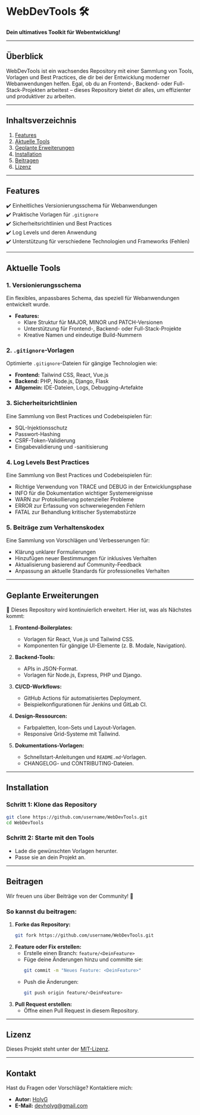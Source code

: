 # **WebDevTools** 🛠️  
**Dein ultimatives Toolkit für Webentwicklung!**

---

## **Überblick**  
WebDevTools ist ein wachsendes Repository mit einer Sammlung von Tools, Vorlagen und Best Practices, die dir bei der Entwicklung moderner Webanwendungen helfen. Egal, ob du an Frontend-, Backend- oder Full-Stack-Projekten arbeitest – dieses Repository bietet dir alles, um effizienter und produktiver zu arbeiten.

---

## **Inhaltsverzeichnis**
1. [Features](#features)
2. [Aktuelle Tools](#aktuelle-tools)
3. [Geplante Erweiterungen](#geplante-erweiterungen)
4. [Installation](#installation)
5. [Beitragen](#beitragen)
6. [Lizenz](#lizenz)

---

## **Features**  
✔️ Einheitliches Versionierungsschema für Webanwendungen  
✔️ Praktische Vorlagen für `.gitignore`   
✔️ Sicherheitsrichtlinien und Best Practices  
✔️ Log Levels und deren Anwendung  
✔️ Unterstützung für verschiedene Technologien und Frameworks (Fehlen)  

---

## **Aktuelle Tools**  

### **1. Versionierungsschema**  
Ein flexibles, anpassbares Schema, das speziell für Webanwendungen entwickelt wurde.  
- **Features:**  
  - Klare Struktur für MAJOR, MINOR und PATCH-Versionen  
  - Unterstützung für Frontend-, Backend- oder Full-Stack-Projekte  
  - Kreative Namen und eindeutige Build-Nummern  

### **2. `.gitignore`-Vorlagen**  
Optimierte `.gitignore`-Dateien für gängige Technologien wie:  
- **Frontend:** Tailwind CSS, React, Vue.js  
- **Backend:** PHP, Node.js, Django, Flask  
- **Allgemein:** IDE-Dateien, Logs, Debugging-Artefakte  

### **3. Sicherheitsrichtlinien**  
Eine Sammlung von Best Practices und Codebeispielen für:  
- SQL-Injektionsschutz  
- Passwort-Hashing  
- CSRF-Token-Validierung  
- Eingabevalidierung und -sanitisierung

### **4. Log Levels Best Practices**
Eine Sammlung von Best Practices und Codebeispielen für:
- Richtige Verwendung von TRACE und DEBUG in der Entwicklungsphase
- INFO für die Dokumentation wichtiger Systemereignisse
- WARN zur Protokollierung potenzieller Probleme
- ERROR zur Erfassung von schwerwiegenden Fehlern
- FATAL zur Behandlung kritischer Systemabstürze

### **5. Beiträge zum Verhaltenskodex**  
Eine Sammlung von Vorschlägen und Verbesserungen für:  
- Klärung unklarer Formulierungen  
- Hinzufügen neuer Bestimmungen für inklusives Verhalten  
- Aktualisierung basierend auf Community-Feedback  
- Anpassung an aktuelle Standards für professionelles Verhalten  

---

## **Geplante Erweiterungen**  
🎯 Dieses Repository wird kontinuierlich erweitert. Hier ist, was als Nächstes kommt:

1. **Frontend-Boilerplates:**  
   - Vorlagen für React, Vue.js und Tailwind CSS.  
   - Komponenten für gängige UI-Elemente (z. B. Modale, Navigation).  

2. **Backend-Tools:**  
   - APIs in JSON-Format.  
   - Vorlagen für Node.js, Express, PHP und Django.  

3. **CI/CD-Workflows:**  
   - GitHub Actions für automatisiertes Deployment.  
   - Beispielkonfigurationen für Jenkins und GitLab CI.  

4. **Design-Ressourcen:**  
   - Farbpaletten, Icon-Sets und Layout-Vorlagen.  
   - Responsive Grid-Systeme mit Tailwind.  

5. **Dokumentations-Vorlagen:**  
   - Schnellstart-Anleitungen und `README.md`-Vorlagen.  
   - CHANGELOG- und CONTRIBUTING-Dateien.  

---

## **Installation**  
### **Schritt 1: Klone das Repository**  
```bash
git clone https://github.com/username/WebDevTools.git
cd WebDevTools
```

### **Schritt 2: Starte mit den Tools**  
- Lade die gewünschten Vorlagen herunter.  
- Passe sie an dein Projekt an.

---

## **Beitragen**  
Wir freuen uns über Beiträge von der Community! 🎉  

### **So kannst du beitragen:**  
1. **Forke das Repository:**  
   ```bash
   git fork https://github.com/username/WebDevTools.git
   ```
2. **Feature oder Fix erstellen:**  
   - Erstelle einen Branch: `feature/<DeinFeature>`  
   - Füge deine Änderungen hinzu und committe sie:  
     ```bash
     git commit -m "Neues Feature: <DeinFeature>"
     ```
   - Push die Änderungen:  
     ```bash
     git push origin feature/<DeinFeature>
     ```
3. **Pull Request erstellen:**  
   - Öffne einen Pull Request in diesem Repository.

---

## **Lizenz**  
Dieses Projekt steht unter der [MIT-Lizenz](LICENSE).  

---

## **Kontakt**  
Hast du Fragen oder Vorschläge? Kontaktiere mich:  
- **Autor:** [HolyG](https://github.com/heiligerg)
- **E-Mail:** devholyg@gmail.com 
